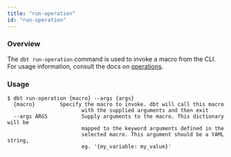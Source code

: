 ```yaml
---
title: "run-operation"
id: "run-operation"
---
```


### Overview

The `dbt run-operation` command is used to invoke a macro from the CLI. For usage information, consult the docs on [operations](hooks-operations#operations).

### Usage
```
$ dbt run-operation {macro} --args {args}
  {macro}        Specify the macro to invoke. dbt will call this macro
                        with the supplied arguments and then exit
  --args ARGS           Supply arguments to the macro. This dictionary will be
                        mapped to the keyword arguments defined in the
                        selected macro. This argument should be a YAML string,
                        eg. '{my_variable: my_value}'
```

